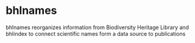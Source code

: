 # bhlnames
bhlnames reorganizes information from Biodiversity Heritage Library and bhlindex to connect scientific names form a data source to publications
